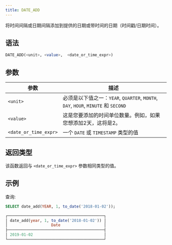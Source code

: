 ```yaml
---
title: DATE_ADD
---
```


将时间间隔或日期间隔添加到提供的日期或带时间的日期（时间戳/日期时间）。

## 语法

```sql
DATE_ADD(<unit>, <value>,  <date_or_time_expr>)
```
## 参数

| 参数                  | 描述                                                                                                              |
|-----------------------|-------------------------------------------------------------------------------------------------------------------|
| `<unit>`              | 必须是以下值之一：`YEAR`, `QUARTER`, `MONTH`, `DAY`, `HOUR`, `MINUTE` 和 `SECOND`                                  |
| `<value>`             | 这是您要添加的时间单位数量。例如，如果您想添加2天，这将是2。                                                      |
| `<date_or_time_expr>` | 一个 `DATE` 或 `TIMESTAMP` 类型的值                                                                               |

## 返回类型

该函数返回与 `<date_or_time_expr>` 参数相同类型的值。

## 示例

查询:
```sql
SELECT date_add(YEAR, 1, to_date('2018-01-02'));

┌──────────────────────────────────────────┐
│ date_add(year, 1, to_date('2018-01-02')) │
│                   Date                   │
├──────────────────────────────────────────┤
│ 2019-01-02                               │
└──────────────────────────────────────────┘
```